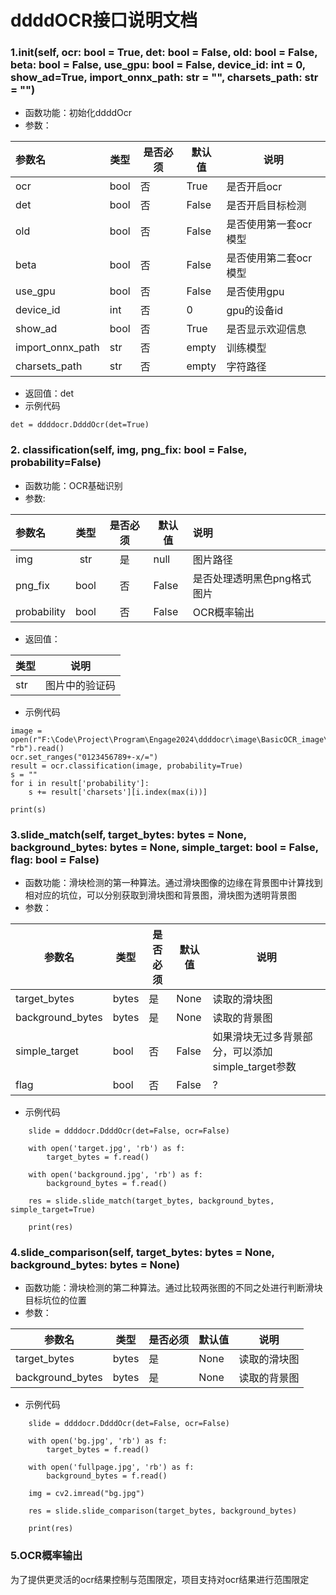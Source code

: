 # ddddOCR接口说明文档

### 1.__init__(self, ocr: bool = True, det: bool = False, old: bool = False, beta: bool = False, use_gpu: bool = False, device_id: int = 0, show_ad=True, import_onnx_path: str = "", charsets_path: str = "")
* 函数功能：初始化ddddOcr
* 参数：

| 参数名              | 类型   | 是否必须 | 默认值   | 说明           |
|:-----------------|------|------|-------|--------------|
| ocr              | bool | 否    | True  | 是否开启ocr      |
| det              | bool | 否    | False | 是否开启目标检测     |
| old              | bool | 否    | False | 是否使用第一套ocr模型 |
| beta             | bool | 否    | False | 是否使用第二套ocr模型 |
| use_gpu          | bool | 否    | False | 是否使用gpu      |
| device_id        | int  | 否    | 0     | gpu的设备id     |
| show_ad          | bool | 否    | True  | 是否显示欢迎信息     |
| import_onnx_path | str  | 否    | empty | 训练模型         |
| charsets_path    | str  | 否    | empty | 字符路径         |

* 返回值：det
* 示例代码
```
det = ddddocr.DdddOcr(det=True)
```

### 2. classification(self, img, png_fix: bool = False, probability=False)  
* 函数功能：OCR基础识别  
* 参数:

| 参数名         |  类型  | 是否必须 | 默认值   | 说明              |
|:------------|:----:|:----:|-------|:----------------|
| img         | str  |  是   | null  | 图片路径            |
| png_fix     | bool |  否   | False | 是否处理透明黑色png格式图片 |  
| probability | bool |  否   | False | OCR概率输出         |

* 返回值：

| 类型  | 说明      |
|-----|---------|
| str | 图片中的验证码 |

* 示例代码
```
image = open(r"F:\Code\Project\Program\Engage2024\ddddocr\image\BasicOCR_image\4.png", "rb").read()
ocr.set_ranges("0123456789+-x/=")
result = ocr.classification(image, probability=True)
s = ""
for i in result['probability']:
    s += result['charsets'][i.index(max(i))]

print(s)
```

### 3.slide_match(self, target_bytes: bytes = None, background_bytes: bytes = None, simple_target: bool = False, flag: bool = False)
* 函数功能：滑块检测的第一种算法。通过滑块图像的边缘在背景图中计算找到相对应的坑位，可以分别获取到滑块图和背景图，滑块图为透明背景图
* 参数：

| 参数名              | 类型    | 是否必须 | 默认值   | 说明                              |
|------------------|-------|------|-------|---------------------------------|
| target_bytes     | bytes | 是    | None  | 读取的滑块图                          |
| background_bytes | bytes | 是    | None  | 读取的背景图                          |
| simple_target    | bool  | 否    | False | 如果滑块无过多背景部分，可以添加simple_target参数 |
| flag             | bool  | 否    | False | ?                               |

* 示例代码
```
    slide = ddddocr.DdddOcr(det=False, ocr=False)
    
    with open('target.jpg', 'rb') as f:
        target_bytes = f.read()
    
    with open('background.jpg', 'rb') as f:
        background_bytes = f.read()
    
    res = slide.slide_match(target_bytes, background_bytes, simple_target=True)
    
    print(res)
```

### 4.slide_comparison(self, target_bytes: bytes = None, background_bytes: bytes = None)
* 函数功能：滑块检测的第二种算法。通过比较两张图的不同之处进行判断滑块目标坑位的位置
* 参数：

| 参数名              | 类型    | 是否必须 | 默认值  | 说明     |
|------------------|-------|------|------|--------|
| target_bytes     | bytes | 是    | None | 读取的滑块图 |
| background_bytes | bytes | 是    | None | 读取的背景图 |

* 示例代码
```
    slide = ddddocr.DdddOcr(det=False, ocr=False)

    with open('bg.jpg', 'rb') as f:
        target_bytes = f.read()
    
    with open('fullpage.jpg', 'rb') as f:
        background_bytes = f.read()
    
    img = cv2.imread("bg.jpg")
    
    res = slide.slide_comparison(target_bytes, background_bytes)

    print(res)
```

### 5.OCR概率输出
为了提供更灵活的ocr结果控制与范围限定，项目支持对ocr结果进行范围限定
